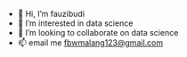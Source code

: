 - 👋 Hi, I’m fauzibudi
- 👀 I’m interested in data science
- 💞️ I’m looking to collaborate on data science
- 📫 email me fbwmalang123@gmail.com

<!---
fauzibudi/fauzibudi is a ✨ special ✨ repository because its `README.md` (this file) appears on your GitHub profile.
You can click the Preview link to take a look at your changes.
--->
